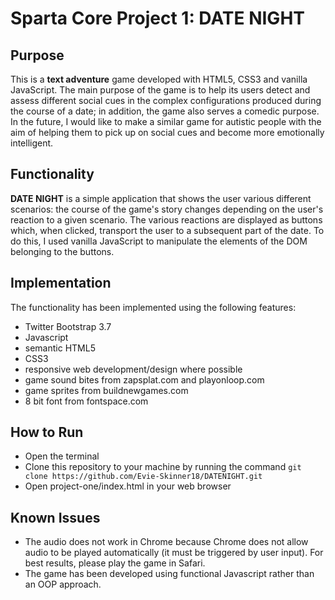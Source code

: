 # Sparta Core Project 1: DATE NIGHT


## Purpose
This is a **text adventure** game developed with HTML5, CSS3 and vanilla JavaScript. The main purpose of the game is to help its users detect and assess different social cues in the complex configurations produced during the course of a date; in addition, the game also serves a comedic purpose. In the future, I would like to make a similar game for autistic people with the aim of helping them to pick up on social cues and become more emotionally intelligent.

## Functionality
**DATE NIGHT** is a simple application that shows the user various different scenarios: the course of the game's story changes depending on the user's reaction to a given scenario. The various reactions are displayed as buttons which, when clicked, transport the user to a subsequent part of the date. To do this, I used vanilla JavaScript to manipulate the elements of the DOM belonging to the buttons.

## Implementation

The functionality has been implemented using the following features:

* Twitter Bootstrap 3.7
* Javascript
* semantic HTML5
* CSS3
* responsive web development/design where possible
* game sound bites from zapsplat.com and playonloop.com
* game sprites from buildnewgames.com
* 8 bit font from fontspace.com

## How to Run
* Open the terminal
* Clone this repository to your machine by running the command ```git clone https://github.com/Evie-Skinner18/DATENIGHT.git ```
* Open project-one/index.html in your web browser

## Known Issues
* The audio does not work in Chrome because Chrome does not allow audio to be played automatically (it must be triggered by user input). For best results, please play the game in Safari.
* The game has been developed using functional Javascript rather than an OOP approach.
